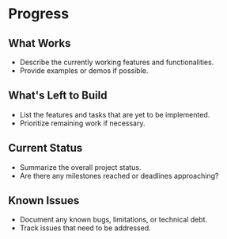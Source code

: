 # Progress

## What Works

- Describe the currently working features and functionalities.
- Provide examples or demos if possible.

## What's Left to Build

- List the features and tasks that are yet to be implemented.
- Prioritize remaining work if necessary.

## Current Status

- Summarize the overall project status.
- Are there any milestones reached or deadlines approaching?

## Known Issues

- Document any known bugs, limitations, or technical debt.
- Track issues that need to be addressed.
